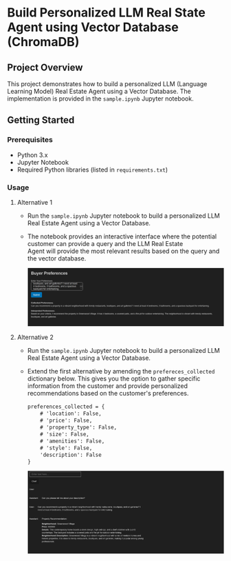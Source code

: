 # Build Personalized LLM Real State Agent using Vector Database (ChromaDB)

## Project Overview

This project demonstrates how to build a personalized LLM (Language Learning Model) Real Estate Agent using a Vector Database. The implementation is provided in the `sample.ipynb` Jupyter notebook.

## Getting Started

### Prerequisites

- Python 3.x
- Jupyter Notebook
- Required Python libraries (listed in `requirements.txt`)


### Usage

1. Alternative 1 
    - Run the `sample.ipynb` Jupyter notebook to build a personalized LLM Real Estate Agent using a Vector Database.
    - The notebook provides an interactive interface where the potential customer can provide a query and the LLM Real Estate  
      Agent will provide the most relevant results based on the query and the vector database.

      ![Alternative 1](images/alternative_1.png)

2. Alternative 2
    - Run the `sample.ipynb` Jupyter notebook to build a personalized LLM Real Estate Agent using a Vector Database.
    - Extend the first alternative by amending the ```prefereces_collected``` dictionary below. This gives you the option to 
      gather specific information from the customer and provide personalized recommendations based on the customer's preferences.

      ```
      preferences_collected = {
          # 'location': False,
          # 'price': False,
          # 'property_type': False,
          # 'size': False,
          # 'amenities': False,
          # 'style': False,
          'description': False
      }
      ```
      ![Alternative 2](images/alternative_2.png)


